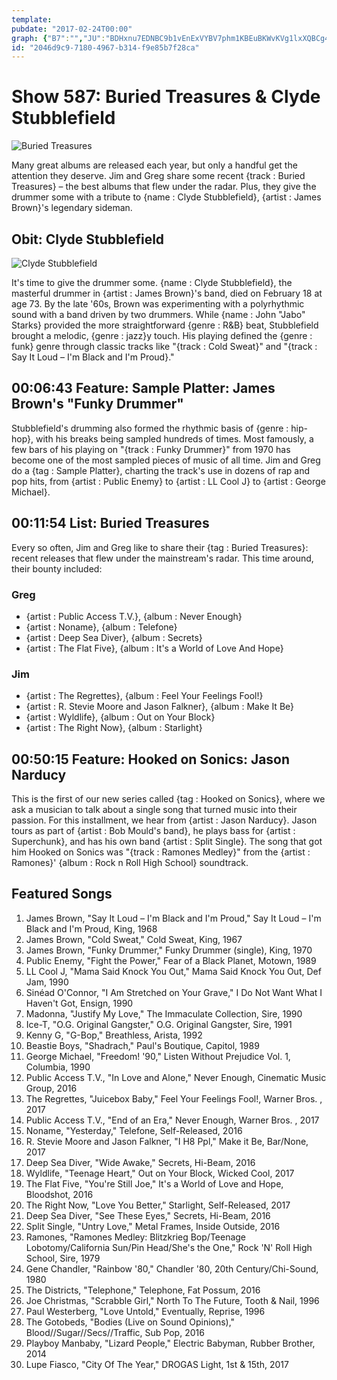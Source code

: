 ```yaml
---
template: 
pubdate: "2017-02-24T00:00"
graph: {"B7":"","JU":"BDHxnu7EDNBC9b1vEnExVYBV7phm1KBEuBKWvKVg1lxXQBCg4X6Iv7zBM7JUBArehM3VvAVv5ROtM8MV","2BR":"MIUMJpu2yBMIUMJNFhHLMIUMJwNyfKMIUMJUxwCFBKKJOUApuABKKJOBMw3s"}
id: "2046d9c9-7180-4967-b314-f9e85b7f28ca"
---
```






# Show 587: Buried Treasures & Clyde Stubblefield

![Buried Treasures](https://static.soundopinions.org/images/2017/buriedtreasures2017_web.jpg)

Many great albums are released each year, but only a handful get the attention they deserve. Jim and Greg share some recent {track : Buried Treasures} – the best albums that flew under the radar. Plus, they give the drummer some with a tribute to {name : Clyde Stubblefield}, {artist : James Brown}'s legendary sideman.



## Obit: Clyde Stubblefield

![Clyde Stubblefield](https://static.soundopinions.org/images/2017/clydestubblefield.jpg)

It's time to give the drummer some. {name : Clyde Stubblefield}, the masterful drummer in {artist : James Brown}'s band, died on February 18 at age 73. By the late '60s, Brown was experimenting with a polyrhythmic sound with a band driven by two drummers. While {name : John "Jabo" Starks} provided the more straightforward {genre : R&B} beat, Stubblefield brought a melodic, {genre : jazz}y touch. His playing defined the {genre : funk} genre through classic tracks like "{track : Cold Sweat}" and "{track : Say It Loud – I'm Black and I'm Proud}."



## 00:06:43 Feature: Sample Platter: James Brown's "Funky Drummer"

Stubblefield's drumming also formed the rhythmic basis of {genre : hip-hop}, with his breaks being sampled hundreds of times. Most famously, a few bars of his playing on "{track : Funky Drummer}" from 1970 has become one of the most sampled pieces of music of all time. Jim and Greg do a {tag : Sample Platter}, charting the track's use in dozens of rap and pop hits, from {artist : Public Enemy} to {artist : LL Cool J} to {artist : George Michael}.



## 00:11:54 List: Buried Treasures

Every so often, Jim and Greg like to share their {tag : Buried Treasures}: recent releases that flew under the mainstream's radar. This time around, their bounty included:


### Greg

- {artist : Public Access T.V.}, {album : Never Enough}
- {artist : Noname}, {album : Telefone}
- {artist : Deep Sea Diver}, {album : Secrets}
- {artist : The Flat Five}, {album : It's a World of Love And Hope}


### Jim

- {artist : The Regrettes}, {album : Feel Your Feelings Fool!}
- {artist : R. Stevie Moore and Jason Falkner}, {album : Make It Be}
- {artist : Wyldlife}, {album : Out on Your Block}
- {artist : The Right Now}, {album : Starlight}



## 00:50:15 Feature: Hooked on Sonics: Jason Narducy

This is the first of our new series called {tag : Hooked on Sonics}, where we ask a musician to talk about a single song that turned music into their passion. For this installment, we hear from {artist : Jason Narducy}. Jason tours as part of {artist : Bob Mould's band}, he plays bass for {artist : Superchunk}, and has his own band {artist : Split Single}. The song that got him Hooked on Sonics was "{track : Ramones Medley}" from the {artist : Ramones}' {album : Rock n Roll High School} soundtrack.



## Featured Songs

1. James Brown, "Say It Loud – I'm Black and I'm Proud," Say It Loud – I'm Black and I'm Proud, King, 1968
2. James Brown, "Cold Sweat," Cold Sweat, King, 1967
3. James Brown, "Funky Drummer," Funky Drummer (single), King, 1970
4. Public Enemy, "Fight the Power," Fear of a Black Planet, Motown, 1989
5. LL Cool J, "Mama Said Knock You Out," Mama Said Knock You Out, Def Jam, 1990
6. Sinéad O'Connor, "I Am Stretched on Your Grave," I Do Not Want What I Haven't Got, Ensign, 1990
7. Madonna, "Justify My Love," The Immaculate Collection, Sire, 1990
8. Ice-T, "O.G. Original Gangster," O.G. Original Gangster, Sire, 1991
9. Kenny G, "G-Bop," Breathless, Arista, 1992
10. Beastie Boys, "Shadrach," Paul's Boutique, Capitol, 1989
11. George Michael, "Freedom! '90," Listen Without Prejudice Vol. 1, Columbia, 1990
12. Public Access T.V., "In Love and Alone," Never Enough, Cinematic Music Group, 2016
13. The Regrettes, "Juicebox Baby," Feel Your Feelings Fool!, Warner Bros. , 2017
14. Public Access T.V., "End of an Era," Never Enough, Warner Bros. , 2017
15. Noname, "Yesterday," Telefone, Self-Released, 2016
16. R. Stevie Moore and Jason Falkner, "I H8 Ppl," Make it Be, Bar/None, 2017
17. Deep Sea Diver, "Wide Awake," Secrets, Hi-Beam, 2016
18. Wyldlife, "Teenage Heart," Out on Your Block, Wicked Cool, 2017
19. The Flat Five, "You're Still Joe," It's a World of Love and Hope, Bloodshot, 2016
20. The Right Now, "Love You Better," Starlight, Self-Released, 2017
21. Deep Sea Diver, "See These Eyes," Secrets, Hi-Beam, 2016
22. Split Single, "Untry Love," Metal Frames, Inside Outside, 2016
23. Ramones, "Ramones Medley: Blitzkrieg Bop/Teenage Lobotomy/California Sun/Pin Head/She's the One," Rock 'N' Roll High School, Sire, 1979
24. Gene Chandler, "Rainbow '80," Chandler '80, 20th Century/Chi-Sound, 1980
25. The Districts, "Telephone," Telephone, Fat Possum, 2016
26. Joe Christmas, "Scrabble Girl," North To The Future, Tooth & Nail, 1996
27. Paul Westerberg, "Love Untold," Eventually, Reprise, 1996
28. The Gotobeds, "Bodies (Live on Sound Opinions)," Blood//Sugar//Secs//Traffic, Sub Pop, 2016
29. Playboy Manbaby, "Lizard People," Electric Babyman, Rubber Brother, 2014
30. Lupe Fiasco, "City Of The Year," DROGAS Light, 1st & 15th, 2017